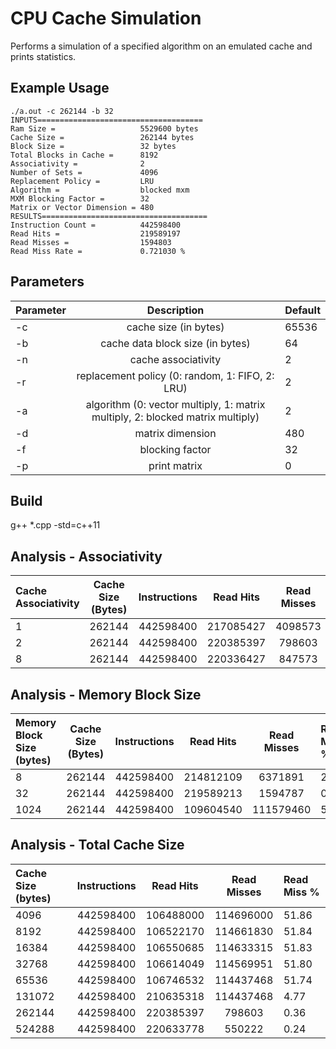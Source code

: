 # CPU Cache Simulation
Performs a simulation of a specified algorithm on an emulated cache and prints statistics.

## Example Usage
```
./a.out -c 262144 -b 32
INPUTS=====================================
Ram Size =                   5529600 bytes
Cache Size =                 262144 bytes
Block Size =                 32 bytes
Total Blocks in Cache =      8192
Associativity =              2
Number of Sets =             4096
Replacement Policy =         LRU
Algorithm =                  blocked mxm
MXM Blocking Factor =        32
Matrix or Vector Dimension = 480
RESULTS=====================================
Instruction Count =          442598400
Read Hits =                  219589197
Read Misses =                1594803
Read Miss Rate =             0.721030 %
```

## Parameters
| Parameter                 | Description       | Default   |	
| :------------------------ |:-------------:| :-------------|
| -c | cache size (in bytes) | 65536
| -b | cache data block size (in bytes) | 64
| -n | cache associativity | 2
| -r | replacement policy (0: random, 1: FIFO, 2: LRU) | 2
| -a | algorithm (0: vector multiply, 1: matrix multiply, 2: blocked matrix multiply) | 2
| -d | matrix dimension | 480
| -f | blocking factor | 32
| -p | print matrix | 0

## Build

g++ *.cpp -std=c++11

## Analysis - Associativity

| Cache Associativity                 | Cache Size (Bytes) | Instructions       | Read Hits   |	Read Misses | Read Miss % |
| :------------------------ |:-------------:|:-------------:|:-------------:|:-------------:|:-------------|
|1|262144|442598400|217085427|4098573|1.85
|2|262144|442598400|220385397|798603|0.36
|8|262144|442598400|220336427|847573|0.38

## Analysis - Memory Block Size

| Memory Block Size (bytes)               | Cache Size (Bytes) | Instructions       | Read Hits   |	Read Misses | Read Miss % |
| :------------------------ |:-------------:|:-------------:|:-------------:|:-------------:|:-------------|
|8|262144|442598400|214812109|6371891|2.88
|32|262144|442598400|219589213|1594787|0.72
|1024|262144|442598400|109604540|111579460|50.44

## Analysis - Total Cache Size

| Cache Size (bytes)               | Instructions       | Read Hits   |	Read Misses | Read Miss % |
| :------------------------ |:-------------:|:-------------:|:-------------:|:-------------|
|4096|442598400|106488000|114696000|51.86
|8192|442598400|106522170|114661830|51.84
|16384|442598400|106550685|114633315|51.83
|32768|442598400|106614049|114569951|51.80
|65536|442598400|106746532|114437468|51.74
|131072|442598400|210635318|114437468|4.77
|262144|442598400|220385397|798603|0.36
|524288|442598400|220633778|550222|0.24

